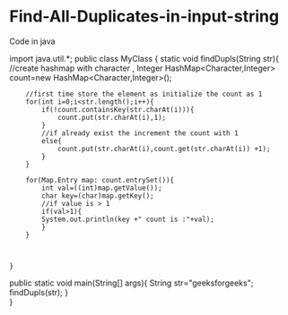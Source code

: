 # Find-All-Duplicates-in-input-string
Code in java

import java.util.*;
public class MyClass {
    static void findDupls(String str){
        //create hashmap with character , Integer
        HashMap<Character,Integer> count=new HashMap<Character,Integer>();
        
        //first time store the element as initialize the count as 1
        for(int i=0;i<str.length();i++){
            if(!count.containsKey(str.charAt(i))){
                count.put(str.charAt(i),1);
            }
            //if already exist the increment the count with 1
            else{
                count.put(str.charAt(i),count.get(str.charAt(i)) +1);
            }    
        }
        
        for(Map.Entry map: count.entrySet()){
            int val=((int)map.getValue());
            char key=(char)map.getKey();
            //if value is > 1
            if(val>1){
            System.out.println(key +" count is :"+val);
            }
        }
        
        
        
    }

public static void  main(String[] args){
    String str="geeksforgeeks";
    findDupls(str);
}    
    }
